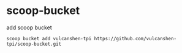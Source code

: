 # scoop-bucket

add scoop bucket

```shell
scoop bucket add vulcanshen-tpi https://github.com/vulcanshen-tpi/scoop-bucket.git
```
